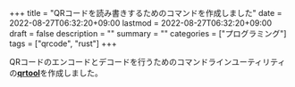 +++
title = "QRコードを読み書きするためのコマンドを作成しました"
date = 2022-08-27T06:32:20+09:00
lastmod = 2022-08-27T06:32:20+09:00
draft = false
description = ""
summary = ""
categories = ["プログラミング"]
tags = ["qrcode", "rust"]
+++

QRコードのエンコードとデコードを行うためのコマンドラインユーティリティの[**qrtool**][qrtool-crates-io-url]を作成しました。

[qrtool-crates-io-url]: https://crates.io/crates/qrtool
